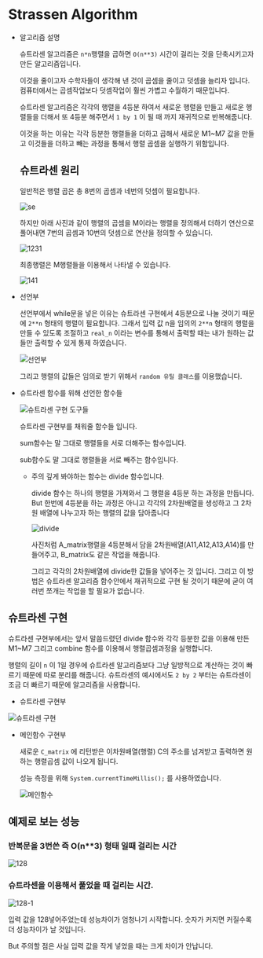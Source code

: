 # Strassen Algorithm

* 알고리즘 설명

  슈트라센 알고리즘은 `n*n`행렬을 곱하면 `O(n**3)` 시간이 걸리는 것을 단축시키고자 만든 알고리즘입니다.
  
  이것을 줄이고자 수학자들이 생각해 낸 것이 곱셈을 줄이고 덧셈을 늘리자 입니다. 컴퓨터에서는 곱셈작업보다 덧셈작업이 훨씬 가볍고 수월하기 때문입니다.
  
  슈트라센 알고리즘은 각각의 행렬을 4등분 하여서 새로운 행렬을 만들고 새로운 행렬들을 더해서 또 4등분 해주면서 `1 by 1` 이 될 때 까지 재귀적으로 반복해줍니다.
  
  이것을 하는 이유는 각각 등분한 행렬들을 더하고 곱해서 새로운 M1~M7 값을 만들고 이것들을 더하고 빼는 과정을 통해서 행렬 곱셈을 실행하기 위함입니다.
  
  ## 슈트라센 원리
   일반적은 행렬 곱은 총 8번의 곱셈과 네번의 덧셈이 필요합니다.

   ![se](https://user-images.githubusercontent.com/80373000/116248844-2827b500-a7a7-11eb-988f-29c6f731f147.png)
   
   하지만 아래 사진과 같이 행렬의 곱셈을 M이라는 행렬을 정의해서 더하기 연산으로 풀어내면 7번의 곱셈과 10번의 덧셈으로 연산을 정의할 수 있습니다.

   ![1231](https://user-images.githubusercontent.com/80373000/116249100-6cb35080-a7a7-11eb-91f7-54979f7a4057.JPG)

  최종행렬은 M행렬들을 이용해서 나타낼 수 있습니다.

  ![141](https://user-images.githubusercontent.com/80373000/116249253-953b4a80-a7a7-11eb-9463-9d5d6be10e71.JPG)


* 선언부

   선언부에서 while문을 넣은 이유는 슈트라센 구현에서 4등분으로 나눌 것이기 때문에 `2**n` 형태의 행렬이 필요합니다. 그래서 입력 값 n을 임의의 `2**n` 형태의 행렬을 만들 수 있도록 조절하고      `real_n` 이라는 변수를 통해서 출력할 때는 내가 원하는 값들만 출력할 수 있게 통제 하였습니다.
   
   ![선언부](https://user-images.githubusercontent.com/80373000/116240991-6b7e2580-a79f-11eb-81f1-4cbe9b946c1d.JPG)
  
  그리고 행렬의 값들은 임의로 받기 위해서 `random 유틸 클래스`를 이용했습니다.
  
* 슈트라센 함수를 위해 선언한 함수들

  ![슈트라센 구현 도구들](https://user-images.githubusercontent.com/80373000/116202820-f77b5780-a775-11eb-861e-f871658377e1.JPG)
  
  슈트라센 구현부를 채워줄 함수들 입니다.
  
  sum함수는 말 그대로 행렬들을 서로 더해주는 함수입니다.
  
  sub함수도 말 그대로 행렬들을 서로 빼주는 함수입니다.
  
  * 주의 깊게 봐야하는 함수는 divide 함수입니다.
  
    divide 함수는 하나의 행렬을 가져와서 그 행렬을 4등분 하는 과정을 만듭니다. But 한번에 4등분을 하는 과정은 아니고 각각의 2차원배열을 생성하고 그 2차원 배열에 나누고자 하는 행렬의 값을 담아줍니다
    
    ![divide](https://user-images.githubusercontent.com/80373000/116203637-da935400-a776-11eb-9627-02dd2f97ca77.JPG)

    사진처럼 A_matrix행렬을 4등분해서 담을 2차원배열(A11,A12,A13,A14)를 만들어주고, B_matrix도 같은 작업을 해줍니다.
    
    그리고 각각의 2차원배열에 divide한 값들을 넣어주는 것 입니다.
    그리고 이 방법은 슈트라센 알고리즘 함수안에서 재귀적으로 구현 될 것이기 때문에 굳이 여러번 쪼개는 작업을 할 필요가 없습니다.
   
## 슈트라센 구현 
  슈트라센 구현부에서는 앞서 말씀드렸던 divide 함수와 각각 등분한 값을 이용해 만든 M1~M7 그리고 combine 함수를 이용해서 행렬곱셈과정을 실행합니다.
  
  행렬의 길이 `n` 이 1일 경우에 슈트라센 알고리즘보다 그냥 일방적으로 계산하는 것이 빠르기 때문에 따로 분리를 해줍니다.
  슈트라센의 예시에서도 `2 by 2` 부터는 슈트라센이 조금 더 빠르기 때문에 알고리즘을 사용합니다.
  * 슈트라센 구현부

  ![슈트라센 구현](https://user-images.githubusercontent.com/80373000/116240636-04607100-a79f-11eb-81a4-4682256f2c42.JPG)
  
  
  * 메인함수 구현부  
    
    새로운 `C_matrix` 에 리턴받은 이차원배열(행렬) C의 주소를 넘겨받고 출력하면 원하는 행렬곱셈 값이 나오게 됩니다.
    
    성능 측정을 위해 `System.currentTimeMillis();` 를 사용하였습니다.
    
    ![메인함수](https://user-images.githubusercontent.com/80373000/116238384-3d4b1680-a79c-11eb-8f1d-9508026d76dc.JPG)

## 예제로 보는 성능

### 반복문을 3번쓴 즉 O(n**3) 형태 일때 걸리는 시간
![128](https://user-images.githubusercontent.com/80373000/116240457-cf541e80-a79e-11eb-9bb8-8f73f8732af3.JPG)


### 슈트라센을 이용해서 풀었을 때 걸리는 시간.
![128-1](https://user-images.githubusercontent.com/80373000/116240459-cfecb500-a79e-11eb-9e44-69cff9b44677.JPG)

입력 값을 128넣어주었는데 성능차이가 엄청나기 시작합니다. 숫자가 커지면 커질수록 더 성능차이가 날 것입니다.

But 주의할 점은 사실 입력 값을 작게 넣었을 때는 크게 차이가 안납니다. 
